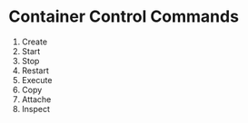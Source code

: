 # Container Control Commands

1. Create
2. Start
3. Stop
4. Restart
5. Execute
6. Copy
7. Attache
8. Inspect

